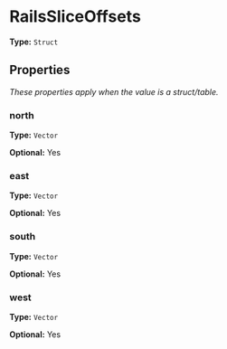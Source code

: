 # RailsSliceOffsets

**Type:** `Struct`

## Properties

*These properties apply when the value is a struct/table.*

### north

**Type:** `Vector`

**Optional:** Yes

### east

**Type:** `Vector`

**Optional:** Yes

### south

**Type:** `Vector`

**Optional:** Yes

### west

**Type:** `Vector`

**Optional:** Yes

